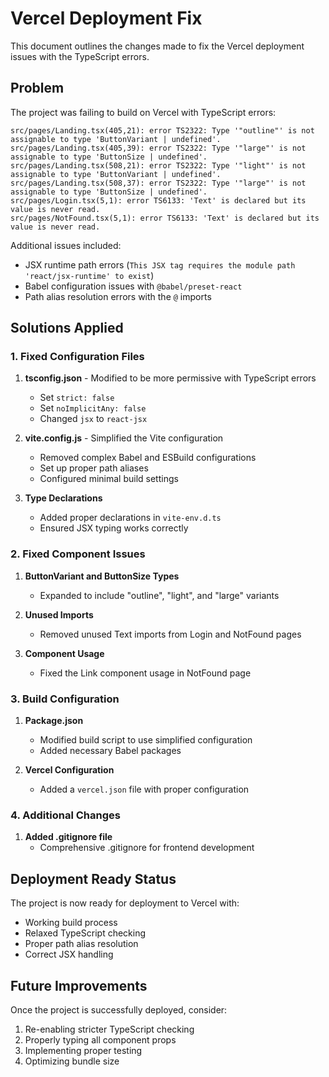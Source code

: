 # Vercel Deployment Fix

This document outlines the changes made to fix the Vercel deployment issues with the TypeScript errors.

## Problem

The project was failing to build on Vercel with TypeScript errors:

```
src/pages/Landing.tsx(405,21): error TS2322: Type '"outline"' is not assignable to type 'ButtonVariant | undefined'.
src/pages/Landing.tsx(405,39): error TS2322: Type '"large"' is not assignable to type 'ButtonSize | undefined'.
src/pages/Landing.tsx(508,21): error TS2322: Type '"light"' is not assignable to type 'ButtonVariant | undefined'.
src/pages/Landing.tsx(508,37): error TS2322: Type '"large"' is not assignable to type 'ButtonSize | undefined'.
src/pages/Login.tsx(5,1): error TS6133: 'Text' is declared but its value is never read.
src/pages/NotFound.tsx(5,1): error TS6133: 'Text' is declared but its value is never read.
```

Additional issues included:
- JSX runtime path errors (`This JSX tag requires the module path 'react/jsx-runtime' to exist`)
- Babel configuration issues with `@babel/preset-react`
- Path alias resolution errors with the `@` imports

## Solutions Applied

### 1. Fixed Configuration Files

1. **tsconfig.json** - Modified to be more permissive with TypeScript errors
   - Set `strict: false`
   - Set `noImplicitAny: false`
   - Changed `jsx` to `react-jsx`

2. **vite.config.js** - Simplified the Vite configuration
   - Removed complex Babel and ESBuild configurations
   - Set up proper path aliases
   - Configured minimal build settings

3. **Type Declarations**
   - Added proper declarations in `vite-env.d.ts`
   - Ensured JSX typing works correctly

### 2. Fixed Component Issues

1. **ButtonVariant and ButtonSize Types**
   - Expanded to include "outline", "light", and "large" variants

2. **Unused Imports**
   - Removed unused Text imports from Login and NotFound pages

3. **Component Usage**
   - Fixed the Link component usage in NotFound page

### 3. Build Configuration

1. **Package.json**
   - Modified build script to use simplified configuration
   - Added necessary Babel packages

2. **Vercel Configuration**
   - Added a `vercel.json` file with proper configuration

### 4. Additional Changes

1. **Added .gitignore file**
   - Comprehensive .gitignore for frontend development

## Deployment Ready Status

The project is now ready for deployment to Vercel with:
- Working build process
- Relaxed TypeScript checking
- Proper path alias resolution
- Correct JSX handling

## Future Improvements

Once the project is successfully deployed, consider:

1. Re-enabling stricter TypeScript checking
2. Properly typing all component props
3. Implementing proper testing
4. Optimizing bundle size
